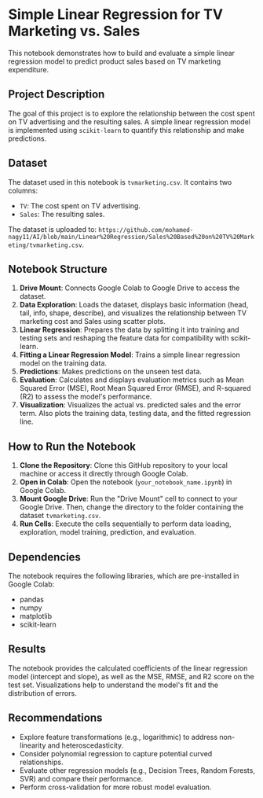 # Simple Linear Regression for TV Marketing vs. Sales

This notebook demonstrates how to build and evaluate a simple linear regression model to predict product sales based on TV marketing expenditure.

## Project Description

The goal of this project is to explore the relationship between the cost spent on TV advertising and the resulting sales. A simple linear regression model is implemented using `scikit-learn` to quantify this relationship and make predictions.

## Dataset

The dataset used in this notebook is `tvmarketing.csv`. It contains two columns:
- `TV`: The cost spent on TV advertising.
- `Sales`: The resulting sales.

The dataset is uploaded to: `https://github.com/mohamed-nagy11/AI/blob/main/Linear%20Regression/Sales%20Based%20on%20TV%20Marketing/tvmarketing.csv`.

## Notebook Structure

1.  **Drive Mount**: Connects Google Colab to Google Drive to access the dataset.
2.  **Data Exploration**: Loads the dataset, displays basic information (head, tail, info, shape, describe), and visualizes the relationship between TV marketing cost and Sales using scatter plots.
3.  **Linear Regression**: Prepares the data by splitting it into training and testing sets and reshaping the feature data for compatibility with scikit-learn.
4.  **Fitting a Linear Regression Model**: Trains a simple linear regression model on the training data.
5.  **Predictions**: Makes predictions on the unseen test data.
6.  **Evaluation**: Calculates and displays evaluation metrics such as Mean Squared Error (MSE), Root Mean Squared Error (RMSE), and R-squared (R2) to assess the model's performance.
7.  **Visualization**: Visualizes the actual vs. predicted sales and the error term. Also plots the training data, testing data, and the fitted regression line.

## How to Run the Notebook

1.  **Clone the Repository**: Clone this GitHub repository to your local machine or access it directly through Google Colab.
2.  **Open in Colab**: Open the notebook (`your_notebook_name.ipynb`) in Google Colab.
3.  **Mount Google Drive**: Run the "Drive Mount" cell to connect to your Google Drive. Then, change the directory to the folder containing the dataset `tvmarketing.csv`.
4.  **Run Cells**: Execute the cells sequentially to perform data loading, exploration, model training, prediction, and evaluation.

## Dependencies

The notebook requires the following libraries, which are pre-installed in Google Colab:
- pandas
- numpy
- matplotlib
- scikit-learn

## Results

The notebook provides the calculated coefficients of the linear regression model (intercept and slope), as well as the MSE, RMSE, and R2 score on the test set. Visualizations help to understand the model's fit and the distribution of errors.

## Recommendations

*   Explore feature transformations (e.g., logarithmic) to address non-linearity and heteroscedasticity.
*   Consider polynomial regression to capture potential curved relationships.
*   Evaluate other regression models (e.g., Decision Trees, Random Forests, SVR) and compare their performance.
*   Perform cross-validation for more robust model evaluation.
